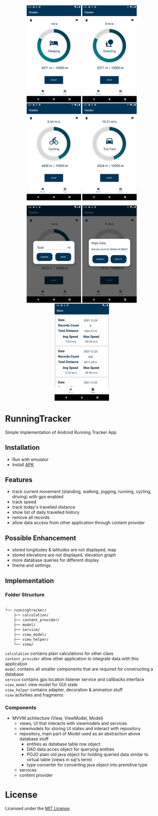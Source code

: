 
<p align="center" float="left">
    <img src="screenshots/sleeping.png" width="179"/>
    <img src="screenshots/standing.png" width="179"/>
    <img src="screenshots/cycling.png" width="179"/>
    <img src="screenshots/too_fast.png" width="179"/>
</p>
<p align="center" float="left">
    <img src="screenshots/set_goal.png" width="179"/>
    <img src="screenshots/wipe_data.png" width="179"/>
    <img src="screenshots/recycler.png" width="179"/>
</p>

# RunningTracker
Simple implementation of Android Running Tracker App

## Installation
- Run with emulator
- Install [APK](https://github.com/teoshibin/COMP3018_MDP_RunningTracker/releases/latest)

## Features
- track current movement (standing, walking, jogging, running, cycling, driving) with gps enabled
- track speed
- track today's travelled distance
- show list of daily travelled history
- remove all records
- allow data access from other application through content provider

## Possible Enhancement
- stored longitudes & latitudes are not displayed, map
- stored elevations are not displayed, elevation graph
- more database queries for different display
- theme and settings

## Implementation

### Folder Structure
```
.
└── runningtracker/
    ├── calculation/
    ├── content_provider/
    ├── model/
    ├── service/
    ├── view_model/
    ├── view_helper/
    └── view/
```
`calculation` contains plain calculations for other class   
`content_provider` allow other application to integrate data with this application   
`model` contains all smaller components that are required for constructing a database   
`service` contains gps location listener service and callbacks interface   
`view_model` view model for GUI state   
`view_helper` contains adapter, decoration & animation stuff   
`view` activities and fragments   

### Components

- MVVM achitecture (View, ViewModel, Model)
    - views, UI that interacts with viewmodels and services
    - viewmodels for storing UI states and interact with repository
    - repository, main part of Model used as an abstraction above database stuff
        - entities as database table row object
        - DAO data acces object for querying entities
        - POJO plain old java object for holding queried data similar to virtual table (views in sql's term)
        - type converter for converting java object into premitive type
    - services
    - content provider

# License
Licensed under the [MIT License](LICENSE).